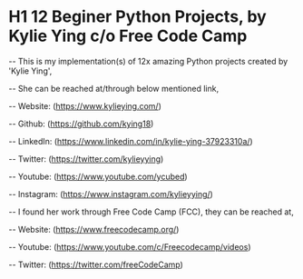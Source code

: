 # H1 12 Beginer Python Projects, by Kylie Ying c/o Free Code Camp

-- This is my implementation(s) of 12x amazing Python projects created by 'Kylie Ying',

-- She can be reached at/through below mentioned link,

-- Website: (https://www.kylieying.com/)

-- Github: (https://github.com/kying18)

-- LinkedIn: (https://www.linkedin.com/in/kylie-ying-37923310a/)

-- Twitter: (https://twitter.com/kylieyying)

-- Youtube: (https://www.youtube.com/ycubed)

-- Instagram: (https://www.instagram.com/kylieyying/)

-- I found her work through Free Code Camp (FCC), they can be reached at,

-- Website: (https://www.freecodecamp.org/)

-- Youtube: (https://www.youtube.com/c/Freecodecamp/videos)

-- Twitter: (https://twitter.com/freeCodeCamp)
